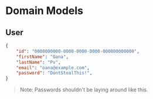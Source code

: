 # Domain Models

## User

```json
{
    "id": "0000000000-0000-0000-0000-000000000000",
    "firstName": "Oana",
    "lastName": "Pv",
    "email": "oana@example.com",
    "password": "DontStealThis!",
}
```

> Note: Passwords shouldn't be laying around like this.